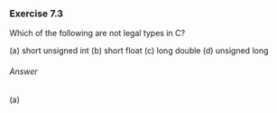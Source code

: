 ### Exercise 7.3

Which of the following are not legal types in C?

(a) short unsigned int
(b) short float
(c) long double
(d) unsigned long

###### Answer

(a) 
